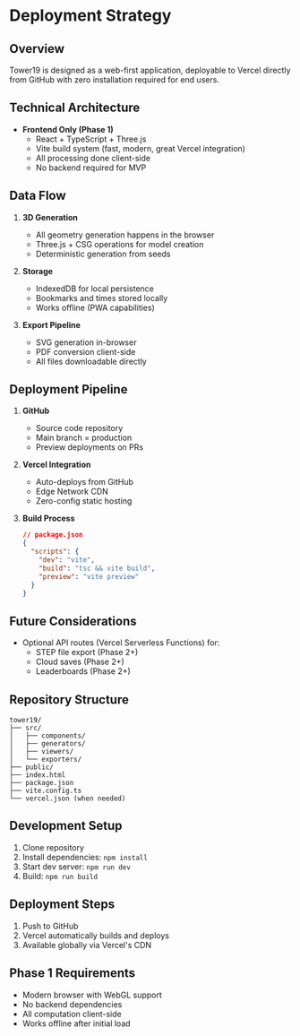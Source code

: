 # Deployment Strategy

## Overview
Tower19 is designed as a web-first application, deployable to Vercel directly from GitHub with zero installation required for end users.

## Technical Architecture
- **Frontend Only (Phase 1)**
  - React + TypeScript + Three.js
  - Vite build system (fast, modern, great Vercel integration)
  - All processing done client-side
  - No backend required for MVP

## Data Flow
1. **3D Generation**
   - All geometry generation happens in the browser
   - Three.js + CSG operations for model creation
   - Deterministic generation from seeds

2. **Storage**
   - IndexedDB for local persistence
   - Bookmarks and times stored locally
   - Works offline (PWA capabilities)

3. **Export Pipeline**
   - SVG generation in-browser
   - PDF conversion client-side
   - All files downloadable directly

## Deployment Pipeline
1. **GitHub**
   - Source code repository
   - Main branch = production
   - Preview deployments on PRs

2. **Vercel Integration**
   - Auto-deploys from GitHub
   - Edge Network CDN
   - Zero-config static hosting

3. **Build Process**
   ```json
   // package.json
   {
     "scripts": {
       "dev": "vite",
       "build": "tsc && vite build",
       "preview": "vite preview"
     }
   }
   ```

## Future Considerations
- Optional API routes (Vercel Serverless Functions) for:
  - STEP file export (Phase 2+)
  - Cloud saves (Phase 2+)
  - Leaderboards (Phase 2+)

## Repository Structure
```
tower19/
├── src/
│   ├── components/
│   ├── generators/
│   ├── viewers/
│   └── exporters/
├── public/
├── index.html
├── package.json
├── vite.config.ts
└── vercel.json (when needed)
```

## Development Setup
1. Clone repository
2. Install dependencies: `npm install`
3. Start dev server: `npm run dev`
4. Build: `npm run build`

## Deployment Steps
1. Push to GitHub
2. Vercel automatically builds and deploys
3. Available globally via Vercel's CDN

## Phase 1 Requirements
- Modern browser with WebGL support
- No backend dependencies
- All computation client-side
- Works offline after initial load